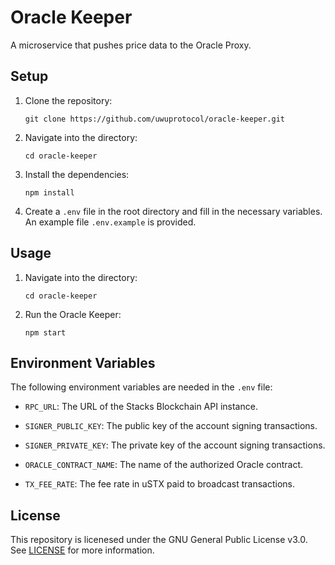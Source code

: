 # Oracle Keeper
A microservice that pushes price data to the Oracle Proxy.

## Setup
1. Clone the repository: 
    ```
    git clone https://github.com/uwuprotocol/oracle-keeper.git
    ```

2. Navigate into the directory: 
    ```
    cd oracle-keeper
    ```

3. Install the dependencies: 
    ```
    npm install
    ```

4. Create a `.env` file in the root directory and fill in the necessary variables. An example file `.env.example` is provided.

## Usage
1. Navigate into the directory: 
    ```
    cd oracle-keeper
    ```
    
2. Run the Oracle Keeper:
    ```
    npm start
    ```

## Environment Variables

The following environment variables are needed in the `.env` file:

- `RPC_URL`: The URL of the Stacks Blockchain API instance.

- `SIGNER_PUBLIC_KEY`: The public key of the account signing transactions.

- `SIGNER_PRIVATE_KEY`: The private key of the account signing transactions.

- `ORACLE_CONTRACT_NAME`: The name of the authorized Oracle contract.

- `TX_FEE_RATE`: The fee rate in uSTX paid to broadcast transactions.

## License

This repository is licenesed under the GNU General Public License v3.0. See [LICENSE](LICENSE) for more information.
